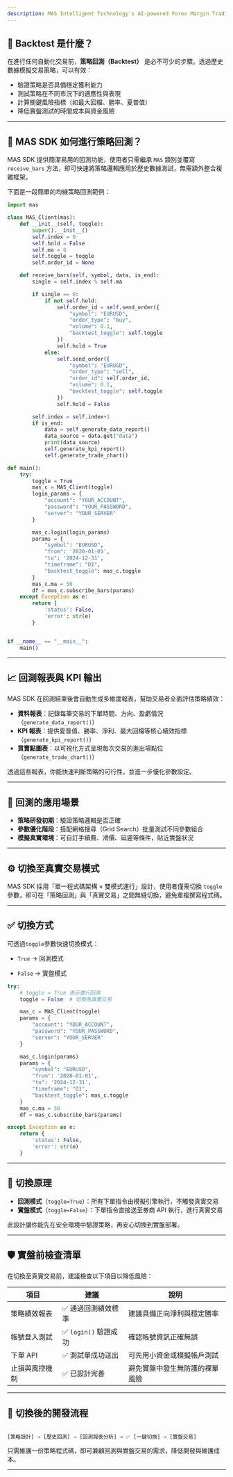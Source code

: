 ```yaml
---
description: MAS Intelligent Technology's AI-powered Forex Margin Trading Platform with full MetaTrader MT5 broker integration allows investors to generate automated trading strategies simply by entering text. Supports instant backtesting,real-time data synchronization,and seamless multi-broker switching. No coding experience required to easily launch AI automated trading,optimize strategies,and reduce market risk. Designed for both individual traders and financial institutions with standardized MetaTrader MT5-compatible APIs,automated backtesting,and quantitative strategy optimization to help enterprises deploy stable and efficient trading solutions quickly.
---
```


## 📘 Backtest 是什麼？

在進行任何自動化交易前，**策略回測（Backtest）** 是必不可少的步驟。透過歷史數據模擬交易策略，可以有效：

- 驗證策略是否具備穩定獲利能力  
- 測試策略在不同市況下的適應性與表現  
- 計算關鍵風險指標（如最大回檔、勝率、夏普值）  
- 降低實盤測試的時間成本與資金風險  

---

## 🔧 MAS SDK 如何進行策略回測？

MAS SDK 提供簡潔易用的回測功能，使用者只需繼承 `MAS` 類別並覆寫 `receive_bars` 方法，即可快速將策略邏輯應用於歷史數據測試，無需額外整合複雜框架。

下面是一段簡單的均線策略回測範例：

```python
import mas

class MAS_Client(mas):
    def __init__(self, toggle):
        super().__init__()
        self.index = 0
        self.hold = False
        self.ma = 0
        self.toggle = toggle
        self.order_id = None

    def receive_bars(self, symbol, data, is_end):
        single = self.index % self.ma

        if single == 0:
            if not self.hold:
                self.order_id = self.send_order({
                    "symbol": "EURUSD",
                    "order_type": "buy",
                    "volume": 0.1,
                    "backtest_toggle": self.toggle
                })
                self.hold = True
            else:
                self.send_order({
                    "symbol": "EURUSD",
                    "order_type": "sell",
                    "order_id": self.order_id,
                    "volume": 0.1,
                    "backtest_toggle": self.toggle
                })
                self.hold = False

        self.index = self.index+1
        if is_end:
            data = self.generate_data_report()
            data_source = data.get("data")
            print(data_source)
            self.generate_kpi_report()
            self.generate_trade_chart()

def main():
    try:
        toggle = True
        mas_c = MAS_Client(toggle)
        login_params = {
            "account": "YOUR_ACCOUNT",
            "password": "YOUR_PASSWORD",
            "server": "YOUR_SERVER"
        }

        mas_c.login(login_params)
        params = {
            "symbol": "EURUSD",
            "from": '2020-01-01',
            "to": '2024-12-31',
            "timeframe": "D1",
            "backtest_toggle": mas_c.toggle
        }
        mas_c.ma = 50
        df = mas_c.subscribe_bars(params)
    except Exception as e:
        return {
            'status': False,
            'error': str(e)
        }


if __name__ == "__main__":
    main()
```

---

## 📈 回測報表與 KPI 輸出

MAS SDK 在回測結束後會自動生成多維度報表，幫助交易者全面評估策略績效：

- **資料報表**：記錄每筆交易的下單時間、方向、盈虧情況（`generate_data_report()`）
- **KPI 報表**：提供夏普值、勝率、淨利、最大回檔等核心績效指標（`generate_kpi_report()`）  
- **買賣點圖表**：以可視化方式呈現每次交易的進出場點位（`generate_trade_chart()`） 

透過這些報表，你能快速判斷策略的可行性，並進一步優化參數設定。

---

## 🔄 回測的應用場景

- **策略研發初期**：驗證策略邏輯是否正確  
- **參數優化階段**：搭配網格搜尋（Grid Search）批量測試不同參數組合  
- **模擬真實環境**：可自訂手續費、滑價、延遲等條件，貼近實盤狀況  

---

## ⚙️ 切換至真實交易模式

MAS SDK 採用「單一程式碼架構 × 雙模式運行」設計，使用者僅需切換 `toggle` 參數，即可在「策略回測」與「真實交易」之間無縫切換，避免重複撰寫程式碼。

---

## ✅ 切換方式

可透過`toggle`參數快速切換模式：

- `True` → 回測模式

- `False` → 實盤模式

```python
try:
    # toggle = True 表示進行回測
    toggle = False  # 切換為真實交易

    mas_c = MAS_Client(toggle)
    params = {
        "account": "YOUR_ACCOUNT",
        "password": "YOUR_PASSWORD",
        "server": "YOUR_SERVER"
    }

    mas_c.login(params)
    params = {
        "symbol": "EURUSD",
        "from": '2020-01-01',
        "to": '2024-12-31',
        "timeframe": "D1",
        "backtest_toggle": mas_c.toggle
    }
    mas_c.ma = 50
    df = mas_c.subscribe_bars(params)

except Exception as e:
    return {
        'status': False,
        'error': str(e)
    }
```

---

## 🧩 切換原理

- **回測模式**（`toggle=True`）：所有下單指令由模擬引擎執行，不觸發真實交易  
- **實盤模式**（`toggle=False`）：下單指令直接送至券商 API 執行，進行真實交易  

此設計讓你能先在安全環境中驗證策略，再安心切換到實盤部署。

---

## 🛡️ 實盤前檢查清單

在切換至真實交易前，建議檢查以下項目以降低風險：

| 項目          | 建議                     | 說明                                 |
| ------------- | ----------------------- | ------------------------------------ |
| 策略績效報表   | ✅ 通過回測績效標準      | 建議具備正向淨利與穩定勝率           |
| 帳號登入測試   | ✅ `login()` 驗證成功    | 確認帳號資訊正確無誤                 |
| 下單 API      | ✅ 測試單成功送出        | 可先用小資金或模擬帳戶測試           |
| 止損與風控機制 | ✅ 已設計完善            | 避免實盤中發生無防護的裸單風險       |

---

## 🧩 切換後的開發流程

```text

[策略設計] → [歷史回測] → [回測報表分析] → ✅ [一鍵切換] → [實盤交易]

```

只需維護一份策略程式碼，即可兼顧回測與實盤交易的需求，降低開發與維護成本。

---